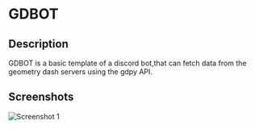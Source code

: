# GDBOT
## Description
GDBOT is a basic template of a discord bot,that can fetch data from the geometry dash servers using the gdpy API.
## Screenshots

![Screenshot 1](images/screenshot1.png)



